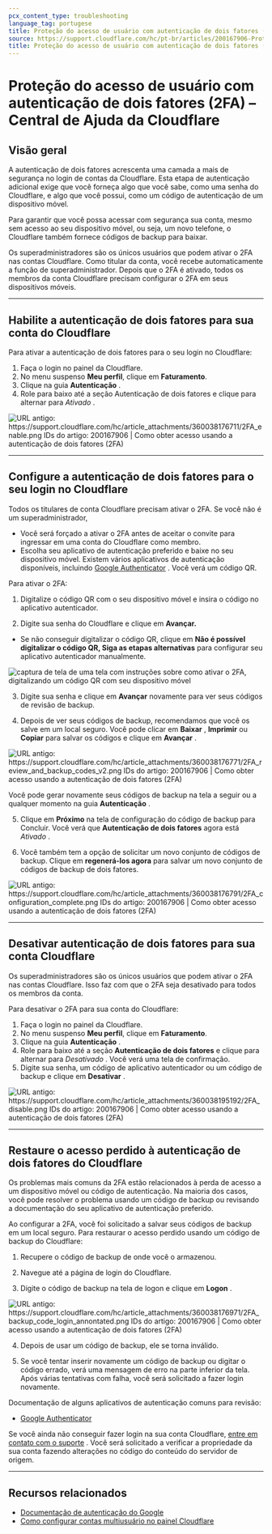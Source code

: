 ```yaml
---
pcx_content_type: troubleshooting
language_tag: portugese
title: Proteção do acesso de usuário com autenticação de dois fatores (2FA)
source: https://support.cloudflare.com/hc/pt-br/articles/200167906-Prote%C3%A7%C3%A3o-do-acesso-de-usu%C3%A1rio-com-autentica%C3%A7%C3%A3o-de-dois-fatores-2FA-
title: Proteção do acesso de usuário com autenticação de dois fatores (2FA)
---
```


# Proteção do acesso de usuário com autenticação de dois fatores (2FA) – Central de Ajuda da Cloudflare



## Visão geral

A autenticação de dois fatores acrescenta uma camada a mais de segurança no login de contas da Cloudflare. Esta etapa de autenticação adicional exige que você forneça algo que você sabe, como uma senha do Cloudflare, e algo que você possui, como um código de autenticação de um dispositivo móvel.

Para garantir que você possa acessar com segurança sua conta, mesmo sem acesso ao seu dispositivo móvel, ou seja, um novo telefone, o Cloudflare também fornece códigos de backup para baixar. 

Os superadministradores são os únicos usuários que podem ativar o 2FA nas contas Cloudflare. Como titular da conta, você recebe automaticamente a função de superadministrador. Depois que o 2FA é ativado, todos os membros da conta Cloudflare precisam configurar o 2FA em seus dispositivos móveis.

___

## Habilite a autenticação de dois fatores para sua conta do Cloudflare

Para ativar a autenticação de dois fatores para o seu login no Cloudflare:

1.  Faça o login no painel da Cloudflare.
2.  No menu suspenso **Meu perfil**, clique em **Faturamento**.
3.  Clique na guia **Autenticação** .
4.  Role para baixo até a seção Autenticação de dois fatores e clique para alternar para _Ativado_ .

![URL antigo: https://support.cloudflare.com/hc/article_attachments/360038176711/2FA_enable.png IDs do artigo: 200167906 | Como obter acesso usando a autenticação de dois fatores (2FA)](/images/support/hc-import-2fa_enable.png)

___

## Configure a autenticação de dois fatores para o seu login no Cloudflare

Todos os titulares de conta Cloudflare precisam ativar o 2FA. Se você não é um superadministrador,

-   Você será forçado a ativar o 2FA antes de aceitar o convite para ingressar em uma conta do Cloudflare como membro.
-   Escolha seu aplicativo de autenticação preferido e baixe no seu dispositivo móvel. Existem vários aplicativos de autenticação disponíveis, incluindo [Google Authenticator](https://support.google.com/accounts/answer/1066447?co=GENIE.Platform%3DAndroid&hl=en&oco=0) . Você verá um código QR. 

Para ativar o 2FA:

1. Digitalize o código QR com o seu dispositivo móvel e insira o código no aplicativo autenticador.

2. Digite sua senha do Cloudflare e clique em **Avançar.**

-   Se não conseguir digitalizar o código QR, clique em **Não é possível digitalizar o código QR, Siga as etapas alternativas** para configurar seu aplicativo autenticador manualmente.

![captura de tela de uma tela com instruções sobre como ativar o 2FA, digitalizando um código QR com seu dispositivo móvel](/images/support/2FA_scan_QR_code.png)

3. Digite sua senha e clique em **Avançar** novamente para ver seus códigos de revisão de backup.

4. Depois de ver seus códigos de backup, recomendamos que você os salve em um local seguro. Você pode clicar em **Baixar** , **Imprimir** ou **Copiar** para salvar os códigos e clique em **Avançar** .

![URL antigo: https://support.cloudflare.com/hc/article_attachments/360038176771/2FA_review_and_backup_codes_v2.png IDs do artigo: 200167906 | Como obter acesso usando a autenticação de dois fatores (2FA)](/images/support/hc-import-2fa_review_and_backup_codes_v2.png)

Você pode gerar novamente seus códigos de backup na tela a seguir ou a qualquer momento na guia **Autenticação** .

5. Clique em **Próximo** na tela de configuração do código de backup para Concluir. Você verá que **Autenticação de dois fatores** agora está _Ativado_ .

6. Você também tem a opção de solicitar um novo conjunto de códigos de backup. Clique em **regenerá-los agora** para salvar um novo conjunto de códigos de backup de dois fatores.

![URL antigo: https://support.cloudflare.com/hc/article_attachments/360038176791/2FA_configuration_complete.png IDs do artigo: 200167906 | Como obter acesso usando a autenticação de dois fatores (2FA)](/images/support/hc-import-2fa_configuration_complete.png)

___

## Desativar autenticação de dois fatores para sua conta Cloudflare

Os superadministradores são os únicos usuários que podem ativar o 2FA nas contas Cloudflare. Isso faz com que o 2FA seja desativado para todos os membros da conta.

Para desativar o 2FA para sua conta do Cloudflare:

1.  Faça o login no painel da Cloudflare.
2.  No menu suspenso **Meu perfil**, clique em **Faturamento**.
3.  Clique na guia **Autenticação** .
4.  Role para baixo até a seção **Autenticação de dois fatores** e clique para alternar para _Desativado_ . Você verá uma tela de confirmação.
5.  Digite sua senha, um código de aplicativo autenticador ou um código de backup e clique em **Desativar** .

![URL antigo: https://support.cloudflare.com/hc/article_attachments/360038195192/2FA_disable.png IDs do artigo: 200167906 | Como obter acesso usando a autenticação de dois fatores (2FA)](/images/support/hc-import-2fa_disable.png)

___

## Restaure o acesso perdido à autenticação de dois fatores do Cloudflare

Os problemas mais comuns da 2FA estão relacionados à perda de acesso a um dispositivo móvel ou código de autenticação. Na maioria dos casos, você pode resolver o problema usando um código de backup ou revisando a documentação do seu aplicativo de autenticação preferido.

Ao configurar a 2FA, você foi solicitado a salvar seus códigos de backup em um local seguro. Para restaurar o acesso perdido usando um código de backup do Cloudflare:

1. Recupere o código de backup de onde você o armazenou.

2. Navegue até a página de login do Cloudflare.

3. Digite o código de backup na tela de logon e clique em **Logon** .

![URL antigo: https://support.cloudflare.com/hc/article_attachments/360038176971/2FA_backup_code_login_annontated.png IDs do artigo: 200167906 | Como obter acesso usando a autenticação de dois fatores (2FA)](/images/support/hc-import-2fa_backup_code_login_annontated.png)

4. Depois de usar um código de backup, ele se torna inválido.

5. Se você tentar inserir novamente um código de backup ou digitar o código errado, verá uma mensagem de erro na parte inferior da tela. Após várias tentativas com falha, você será solicitado a fazer login novamente.

Documentação de alguns aplicativos de autenticação comuns para revisão:

-   [Google Authenticator](https://support.google.com/accounts/answer/185834?hl=en&ref_topic=2954345)

Se você ainda não conseguir fazer login na sua conta Cloudflare, [entre em contato com o suporte](mailto:support@cloudflare.com) . Você será solicitado a verificar a propriedade da sua conta fazendo alterações no código do conteúdo do servidor de origem.

___

## Recursos relacionados

-   [Documentação de autenticação do Google](https://support.google.com/accounts/answer/1066447?hl=en&ref_topic=2954345&co=GENIE.Platform%3DiOS&oco=0)
-   [Como configurar contas multiusuário no painel Cloudflare](https://support.cloudflare.com/hc/en-us/articles/205065067-Setting-up-Multi-User-accounts-on-Cloudflare)
